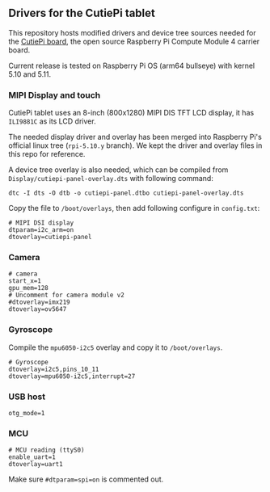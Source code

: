 ## Drivers for the CutiePi tablet 

This repository hosts modified drivers and device tree sources needed for the [CutiePi board](https://github.com/cutiepi-io/cutiepi-board), the open source Raspberry Pi Compute Module 4 carrier board. 

Current release is tested on Raspberry Pi OS (arm64 bullseye) with kernel 5.10 and 5.11. 

### MIPI Display and touch 

CutiePi tablet uses an 8-inch (800x1280) MIPI DIS TFT LCD display, it has `ILI9881C` as its LCD driver. 

The needed display driver and overlay has been merged into Raspberry Pi's official linux tree (`rpi-5.10.y` branch). We kept the driver and overlay files in this repo for reference. 

A device tree overlay is also needed, which can be compiled from `Display/cutiepi-panel-overlay.dts` with following command: 

    dtc -I dts -O dtb -o cutiepi-panel.dtbo cutiepi-panel-overlay.dts

Copy the file to `/boot/overlays`, then add following configure in `config.txt`: 

    # MIPI DSI display 
    dtparam=i2c_arm=on
    dtoverlay=cutiepi-panel

### Camera 

    # camera 
    start_x=1
    gpu_mem=128
    # Uncomment for camera module v2
    #dtoverlay=imx219
    dtoverlay=ov5647

### Gyroscope 

Compile the `mpu6050-i2c5` overlay and copy it to `/boot/overlays`. 

    # Gyroscope 
    dtoverlay=i2c5,pins_10_11
    dtoverlay=mpu6050-i2c5,interrupt=27

### USB host 

    otg_mode=1

### MCU 

    # MCU reading (ttyS0)
    enable_uart=1
    dtoverlay=uart1

Make sure `#dtparam=spi=on` is commented out. 
